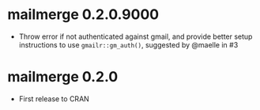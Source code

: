 # mailmerge 0.2.0.9000

* Throw error if not authenticated against gmail, and provide better setup instructions to use `gmailr::gm_auth()`, suggested by @maelle in #3

# mailmerge 0.2.0

* First release to CRAN

